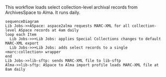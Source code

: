 This workflow loads select collection-level archival records from ArchivesSpace to Alma. It runs daily.

```mermaid
sequenceDiagram
Lib Jobs->>ASpace: aspace2alma requests MARC-XML for all collection-level ASpace records at 4am daily
loop each Item
  Lib Jobs->>+Lib Jobs: applies Special Collections changes to default MARC-XML export
  Lib Jobs->>+Lib Jobs: adds select records to a single <marc:collection> wrapper
end
Lib Jobs->>lib-sftp: sends MARC-XML file to lib-sftp
Alma->>lib-sftp: ASpace to Alma import profile loads MARC-XML file at 8am daily
```
